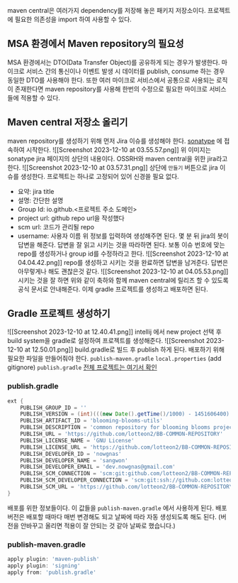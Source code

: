maven central은 여러가지 dependency를 저장해 놓은 패키지 저장소이다. 프로젝트에 필요한 의존성을 import 하여 사용할 수 있다. 
## MSA 환경에서 Maven repository의 필요성 
MSA 환경에서는 DTO(Data Transfer Object)를 공유하게 되는 경우가 발생한다. 마이크로 서비스 간의 통신이나 이벤트 발생 시 데이터를 publish, consume 하는 경우 동일한 DTO를 사용해야 한다. 또한 여러 마이크로 서비스에서 공통으로 사용되는 로직이 존재한다면 maven repository를 사용해 한번의 수정으로 필요한 마이크로 서비스들에 적용할 수 있다. 
## Maven central 저장소 올리기 
maven repository를 생성하기 위해 먼저 Jira 이슈를 생성해야 한다. [sonatype](https://issues.sonatype.org/secure/Dashboard.jspa) 에 접속하여 시작한다. 
![[Screenshot 2023-12-10 at 03.55.57.png]]
위 이미지는 sonatype jira 페이지의 상단의 내용이다. OSSRH와 maven central을 위한 jira라고 한다. 
![[Screenshot 2023-12-10 at 03.57.31.png]]
상단에 `만들기` 버튼으로 jira 이슈를 생성한다. 프로젝트는 하나로 고정되어 있어 신경쓸 필요 없다. 
- 요약: jira title 
- 설명: 간단한 설명
- Group Id: io.github.<프로젝트 주소 도메인>
- project url: github repo url을 작성했다 
- scm url: 코드가 관리될 repo
- username: 사용자 이름 
위 정보를 입력하여 생성해주면 된다. 
몇 분 뒤 jira의 봇이 답변을 해준다. 답변을 잘 읽고 시키는 것을 따라하면 된다. 보통 이슈 번호에 맞는 repo를 생성하거나 group id를 수정하라고 한다. 
![[Screenshot 2023-12-10 at 04.04.42.png]]
repo를 생성하고 시키는 것을 완료하면 답변을 남겨준다. 답변은 아무렇게나 해도 괜찮은것 같다. 
![[Screenshot 2023-12-10 at 04.05.53.png]]
시키는 것을 잘 하면 위와 같이 축하와 함께 maven central에 릴리즈 할 수 있도록 공식 문서로 안내해준다. 이제 gradle 프로젝트를 생성하고 배포하면 된다. 
## Gradle 프로젝트 생성하기 
![[Screenshot 2023-12-10 at 12.40.41.png]]
intellij 에서 new project 선택 후 build system을 gradle로 설정하여 프로젝트를 생성해준다. 
![[Screenshot 2023-12-10 at 12.50.01.png]]
build.gradle로 빌드 후 publish 하게 된다. 배포하기 위해 필요한 파일을 만들어줘야 한다. 
`publish-maven.gradle`
`local.properties` (add gitignore)
`publish.gradle` 
[전체 프로젝트는 여기서 확인](https://github.com/lotteon2/BB-COMMON-REPOSITORY)
### publish.gradle 
```groovy
ext {  
    PUBLISH_GROUP_ID = ''  
    PUBLISH_VERSION = (int)(((new Date().getTime()/1000) - 1451606400) / 10) // 버전 관리 귀찮아서 날짜로 대체 
    PUBLISH_ARTIFACT_ID = 'blooming-blooms-utils'  
    PUBLISH_DESCRIPTION = 'common repository for blooming blooms project'  
    PUBLISH_URL = 'https://github.com/lotteon2/BB-COMMON-REPOSITORY'  
    PUBLISH_LICENSE_NAME = 'GNU License'  
    PUBLISH_LICENSE_URL = 'https://github.com/lotteon2/BB-COMMON-REPOSITORY/blob/main/LICENSE'  
    PUBLISH_DEVELOPER_ID = 'nowgnas'  
    PUBLISH_DEVELOPER_NAME = 'sangwon'  
    PUBLISH_DEVELOPER_EMAIL = 'dev.nowgnas@gmail.com'  
    PUBLISH_SCM_CONNECTION = 'scm:git:github.com/lotteon2/BB-COMMON-REPOSITORY.git'  
    PUBLISH_SCM_DEVELOPER_CONNECTION = 'scm:git:ssh://github.com:lotteon2/BB-COMMON-REPOSITORY.git'  
    PUBLISH_SCM_URL = 'https://github.com/lotteon2/BB-COMMON-REPOSITORY/tree/main'  
}
```
배포를 위한 정보들이다. 이 값들을 `publish-maven.gradle` 에서 사용하게 된다. 배포 버전은 배포할 때마다 매번 변경해도 되고 날짜에 따라 자동 생성되도록 해도 된다. (버전을 안바꾸고 올리면 적용이 잘 안되는 것 같아 날짜로 했습니다.)
### publish-maven.gradle
```groovy
apply plugin: 'maven-publish'  
apply plugin: 'signing'  
apply from: 'publish.gradle'
```

